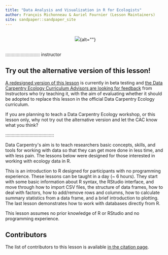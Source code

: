 ```yaml
---
title: "Data Analysis and Visualization in R for Ecologists"
author: François Michonneau & Auriel Fournier (Lesson Maintainers)
site: sandpaper::sandpaper_site
---
```


<p></p>

<div style="text-align: center; margin-top: 30px; margin-bottom: 30px;">

![](episodes/fig/DC-logo-vision.png){alt=""}

</div>

<p></p>

::::::::::::::::::::::::::: instructor

## Try out the alternative version of this lesson!
[A redesigned version of this lesson](https://carpentries-incubator.github.io/R-ecology-lesson-alternative/) 
is currently in beta testing and 
[the Data Carpentry Ecology Curriculum Advisors are looking for feedback](https://carpentries.org/blog/2023/07/r-ecology-alt-beta/)
from Instructors who try teaching it,
with the aim of evaluating whether it should be adopted to replace this lesson in the official Data Carpentry Ecology curriculum.

If you are planning to teach a Data Carpentry Ecology workshop, or this lesson only,
why not try out the alternative version and let the CAC know what you think?

::::::::::::::::::::::::::::::::::::::

Data Carpentry's aim is to teach researchers basic concepts, skills,
and tools for working with data so that they can get more done in less
time, and with less pain. The lessons below were designed for those interested
in working with ecology data in R.

This is an introduction to R designed for participants with no programming
experience. These lessons can be taught in a day (~ 6 hours). They start with
some basic information about R syntax, the RStudio interface, and move through
how to import CSV files, the structure of data frames, how to deal with factors,
how to add/remove rows and columns, how to calculate summary statistics from a
data frame, and a brief introduction to plotting. The last lesson demonstrates
how to work with databases directly from R.

This lesson assumes no prior knowledge of R or RStudio and no programming
experience.

## Contributors

The list of contributors to this lesson is available [in the citation page](https://datacarpentry.org/R-ecology-lesson/CITATION).


